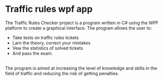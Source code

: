 # Traffic rules wpf app

The Traffic Rules Checker project is a program written in C# using the WPF platform to create a graphical interface. 
The program allows the user to: 
+ Take tests on traffic rules tickets
+ Larn the theory, correct your mistakes
+ Vew the statistics of solved tickets
+ And pass the exam. 
<br/>
The program is aimed at increasing the level of knowledge and skills in the field of traffic and reducing the risk of getting penalties.

